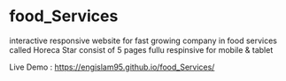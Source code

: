 # food_Services
 interactive responsive website for  fast growing company in food services called Horeca Star 
consist of 5 pages fullu respinsive for mobile & tablet 


Live Demo : https://engislam95.github.io/food_Services/
